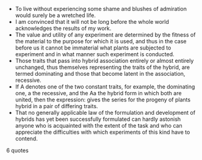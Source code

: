  - To live without experiencing some shame and blushes of admiration would surely be a wretched life.
 - I am convinced that it will not be long before the whole world acknowledges the results of my work.
 - The value and utility of any experiment are determined by the fitness of the material to the purpose for which it is used, and thus in the case before us it cannot be immaterial what plants are subjected to experiment and in what manner such experiment is conducted.
 - Those traits that pass into hybrid association entirely or almost entirely unchanged, thus themselves representing the traits of the hybrid, are termed dominating and those that become latent in the association, recessive.
 - If A denotes one of the two constant traits, for example, the dominating one, a the recessive, and the Aa the hybrid form in which both are united, then the expression: gives the series for the progeny of plants hybrid in a pair of differing traits.
 - That no generally applicable law of the formulation and development of hybrids has yet been successfully formulated can hardly astonish anyone who is acquainted with the extent of the task and who can appreciate the difficulties with which experiments of this kind have to contend.

6 quotes